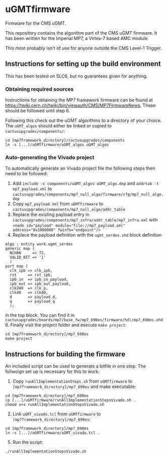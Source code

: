 uGMTfirmware
============

Firmware for the CMS uGMT.

This repository contains the algorithm part of the CMS uGMT firmware. It has been written for the Imperial MP7, a Virtex-7 based AMC module.

This most probably isn't of use for anyone outside the CMS Level-1 Trigger.

## Instructions for setting up the build environment
This has been tested on SLC6, but no guarantees given for anything.

### Obtaining required sources
Instructions for obtaining the MP7 framework firmware can be found at https://twiki.cern.ch/twiki/bin/viewauth/CMS/MP7FirmwareNews. These should be followed until step 6. 

Following this check out the uGMT algorithms to a directory of your choice. The `uGMT_algos` should either be linked or copied to `cactusupgrades/components/`:

```
cd [mp7framework_directory]/cactusupgrades/components
ln -s [...]/uGMTfirmware/uGMT_algos uGMT_algos
```

### Auto-generating the Vivado project
To automatically generate an Vivado project file the following steps then need to be followed:

1. Add `include -c components/uGMT_algos uGMT_algo.dep` and `addrtab -t mp7_payload.xml` to `cactusupgrades/components/mp7_null_algo/firmware/cfg/mp7_null_algo.dep`
2. Copy `mp7_payload.xml` from `uGMTfirmware` to `cactusupgrades/components/mp7_null_algo/addr_table`
3. Replace the existing payload entry in `cactusupgrades/components/mp7_infra/addr_table/mp7_infra.xml` with `<node id="payload" module="file://mp7_payload.xml" address="0x1000000" fwinfo="endpoint"/>`
5. Replace the payload definition with the `ugmt_serdes.vhd` block definition

  ```
  algo : entity work.ugmt_serdes
  generic map (
    NCHAN     => 72,
    VALID_BIT => '1'
    )
  port map (
    clk_ipb => clk_ipb,
    rst     => rst_ipb,
    ipb_in  => ipb_in_payload,
    ipb_out => ipb_out_payload,
    clk240  => clk_p,
    clk40   => clk40,
    d       => payload_d,
    q       => payload_q
    );
  ```
  in the top block. You can find it in `cactusupgrades/boards/mp7/base_fw/mp7_690es/firmware/hdl/mp7_690es.vhd`
6. Finally visit the project folder and execute `make project`:
  ```
  cd [mp7framework_directory]/mp7_690es
  make project
  ```

## Instructions for building the firmware
An included script can be used to generate a bitfile in one step. The follwoign set up is necessary for this to work:

1. Copy `runAllImplementationSteps.sh` from `uGMTfirmware` to `[mp7framework_directory]/mp7_690es` and make executable:

  ```
  cd [mp7framework_directory]/mp7_690es
  cp [...]/uGMTfirmware/runAllImplementationStepsVivado.sh .
  chmod u+x runAllImplementationStepsVivado.sh
  ```
2. Link `uGMT_vivado.tcl` from `uGMTfirmware` to `[mp7framework_directory]/mp7_690es`:
  
  ```
  cd [mp7framework_directory]/mp7_690es
  ln -s [...]/uGMTfirmware/uGMT_vivado.tcl .
  ```
5. Run the script:

  ```
  ./runAllImplementationStepsVivado.sh
  ```
